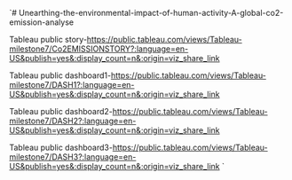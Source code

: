 `# Unearthing-the-environmental-impact-of-human-activity-A-global-co2-emission-analyse

Tableau public story-https://public.tableau.com/views/Tableau-milestone7/Co2EMISSIONSTORY?:language=en-US&publish=yes&:display_count=n&:origin=viz_share_link

Tableau public dashboard1-https://public.tableau.com/views/Tableau-milestone7/DASH1?:language=en-US&publish=yes&:display_count=n&:origin=viz_share_link


Tableau public dashboard2-https://public.tableau.com/views/Tableau-milestone7/DASH2?:language=en-US&publish=yes&:display_count=n&:origin=viz_share_link

Tableau public dashboard3-https://public.tableau.com/views/Tableau-milestone7/DASH3?:language=en-US&publish=yes&:display_count=n&:origin=viz_share_link
`

